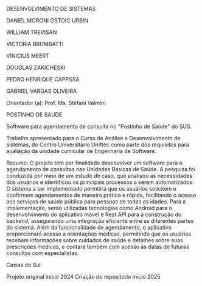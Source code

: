 DESENVOLVIMENTO DE SISTEMAS

DANIEL MORONI OSTOIC URBIN

WILLIAM TREVISAN

VICTORIA BROMBATTI

VINICIUS MEERT

DOUGLAS ZAKICHESKI

PEDRO HENRIQUE CAPPSSA

GABRIEL VARGAS OLIVEIRA

Orientador (a): Prof. Ms. Stéfani Valmini

POSTINHO DE SAUDE

Software para agendamento de consulta no "Postinho de Saúde" do SUS.

Trabalho apresentado para o Curso de Análise e Desenvolvimento de sistemas, do Centro Universitário Uniftec como parte dos requisitos para avaliação da unidade curricular de Engenharia de Software.

Resumo: O projeto tem por finalidade desenvolver um software para o agendamento de consultas nas Unidades Básicas de Saúde. A pesquisa foi conduzida por meio de um estudo de caso, que analisou as necessidades dos usuários e identificou os principais processos a serem automatizados. O sistema a ser implementado permitirá que os usuários solicitem e confirmem agendamentos de maneira prática e rápida, facilitando o acesso aos serviços de saúde pública para pessoas de todas as idades. Para a implementação, serão utilizadas tecnologias como Android para o desenvolvimento do aplicativo móvel e Rest API para a construção do backend, assegurando uma integração eficiente entre as diferentes partes do sistema. Além da funcionalidade de agendamento, o aplicativo proporcionará acesso a orientações médicas, permitindo que os usuários recebam informações sobre cuidados de saúde e detalhes sobre suas prescrições médicas, e contará também com acesso às datas de futuras consultas com especialistas.

Caxias do Sul

Projeto original inicio 2024 Criação do repositorio inicio 2025